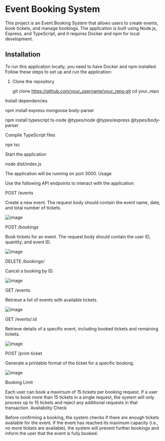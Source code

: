 # Event Booking System

This project is an Event Booking System that allows users to create events, book tickets, and manage bookings. The application is built using Node.js, Express, and TypeScript, and it requires Docker and npm for local development.

## Installation

To run this application locally, you need to have Docker and npm installed. Follow these steps to set up and run the application:

1. Clone the repository
 
   git clone https://github.com/your_username/your_repo.git
   cd your_repo

Install dependencies

npm install express mongoose body-parser

npm install typescript ts-node @types/node @types/express @types/body-parser


Compile TypeScript files

npx tsc

Start the application

node dist/index.js

The application will be running on port 3000.
Usage

Use the following API endpoints to interact with the application:


POST /events

Create a new event. The request body should contain the event name, date, and total number of tickets.

![image](https://github.com/user-attachments/assets/9c3ffb7a-9e77-48b0-8b75-c1d4dc2b5a34)


POST /bookings

Book tickets for an event. The request body should contain the user ID, quantity, and event ID.


![image](https://github.com/user-attachments/assets/214c5da5-e31d-4b6f-b469-a3f55d98c11a)

DELETE /bookings/

Cancel a booking by ID.


![image](https://github.com/user-attachments/assets/801f53ba-cf2f-4384-a55b-52e0d8fb00d9)

GET /events

Retrieve a list of events with available tickets.


![image](https://github.com/user-attachments/assets/b3918dd8-6e0a-4912-89b2-5f3231694d52)

GET /events/:id

Retrieve details of a specific event, including booked tickets and remaining tickets.

![image](https://github.com/user-attachments/assets/bcd87f03-235f-4210-a3b9-c848f683def5)


POST /print-ticket

Generate a printable format of the ticket for a specific booking.


![image](https://github.com/user-attachments/assets/36516c8f-1e61-4a1b-a225-841a23f3826f)

Booking Limit

Each user can book a maximum of 15 tickets per booking request. If a user tries to book more than 15 tickets in a single request, the system will only process up to 15 tickets and reject any additional requests in that transaction.
Availability Check

Before confirming a booking, the system checks if there are enough tickets available for the event. If the event has reached its maximum capacity (i.e., no more tickets are available), the system will prevent further bookings and inform the user that the event is fully booked.
